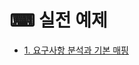 # ⌨ 실전 예제   
- [1. 요구사항 분석과 기본 매핑](1.%20%EC%9A%94%EA%B5%AC%20%EC%82%AC%ED%95%AD%20%EB%B6%84%EC%84%9D%EA%B3%BC%20%EA%B8%B0%EB%B3%B8%20%EB%A7%A4%ED%95%91.md)
